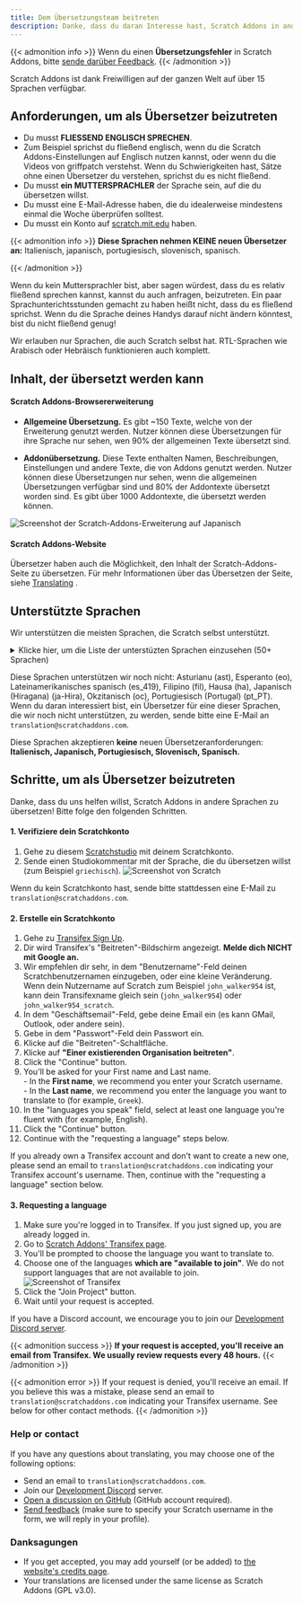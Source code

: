 ```yaml
---
title: Dem Übersetzungsteam beitreten
description: Danke, dass du daran Interesse hast, Scratch Addons in andere Sprachen zu übersetzen! Scratch Addons ist ein non-profit Open-Source-Projekt, wo freiwillige Webentwickler die Erweiterung betreiben und ihre Addons erstellen.
---
```


{{< admonition info >}}
Wenn du einen **Übersetzungsfehler** in Scratch Addons, bitte [sende darüber Feedback](/feedback).
{{< /admonition >}}

Scratch Addons ist dank Freiwilligen auf der ganzen Welt auf über 15 Sprachen verfügbar.

## Anforderungen, um als Übersetzer beizutreten

* Du musst **FLIESSEND ENGLISCH SPRECHEN**.
* Zum Beispiel sprichst du fließend englisch, wenn du die Scratch Addons-Einstellungen auf Englisch nutzen kannst, oder wenn du die Videos von griffpatch verstehst. Wenn du Schwierigkeiten hast, Sätze ohne einen Übersetzer du verstehen, sprichst du es nicht fließend.
* Du musst **ein MUTTERSPRACHLER** der Sprache sein, auf die du übersetzen willst.
* Du musst eine E-Mail-Adresse haben, die du idealerweise mindestens einmal die Woche überprüfen solltest.
* Du musst ein Konto auf [scratch.mit.edu](https://scratch.mit.edu) haben.

{{< admonition info >}}
**Diese Sprachen nehmen KEINE neuen Übersetzer an:** Italienisch, japanisch, portugiesisch, slovenisch, spanisch.
<!-- Diese Liste Sprachen ist auch unten zu finden. Beide sollten aktualisiert werden. -->
{{< /admonition >}}

Wenn du kein Muttersprachler bist, aber sagen würdest, dass du es relativ fließend sprechen kannst, kannst du auch anfragen, beizutreten. Ein paar Sprachunterichtsstunden gemacht zu haben heißt nicht, dass du es fließend sprichst. Wenn du die Sprache deines Handys darauf nicht ändern könntest, bist du nicht fließend genug!

Wir erlauben nur Sprachen, die auch Scratch selbst hat. RTL-Sprachen wie Arabisch oder Hebräisch funktionieren auch komplett.

## Inhalt, der übersetzt werden kann

#### Scratch Addons-Browsererweiterung

- **Allgemeine Übersetzung.** Es gibt ~150 Texte, welche von der Erweiterung genutzt werden. Nutzer können diese Übersetzungen für ihre Sprache nur sehen, wen 90% der allgemeinen Texte übersetzt sind.

- **Addonübersetzung.** Diese Texte enthalten Namen, Beschreibungen, Einstellungen und andere Texte, die von Addons genutzt werden. Nutzer können diese Übersetzungen nur sehen, wenn die allgemeinen Übersetzungen verfügbar sind und 80% der Addontexte übersetzt worden sind. Es gibt über 1000 Addontexte, die übersetzt werden können.

![Screenshot der Scratch-Addons-Erweiterung auf Japanisch](/assets/img/docs/transifex-general-vs-addons.png)

#### Scratch Addons-Website

Übersetzer haben auch die Möglichkeit, den Inhalt der Scratch-Addons-Seite zu übersetzen. Für mehr Informationen über das Übersetzen der Seite, siehe [Translating](https://github.com/ScratchAddons/website-v2/wiki/Translating) .

## Unterstützte Sprachen

Wir unterstützen die meisten Sprachen, die Scratch selbst unterstützt.

<details>
<summary>Klicke hier, um die Liste der unterstüzten Sprachen einzusehen (50+ Sprachen)</summary>
Abchasisch (ab), Afrikaans (af), Amharisch (am), Aragonesisch (am), Arabisch (ar), Aserbaidschanisch (az), Weißrussisch (be), Bulgarisch (bg), Bengalisch (bn), Katalanisch (ca), Zentralkurdisch (ckb), Tschechisch (cs), Walisisch (cy), Dänisch (da), Deutsch (de), Griechisch (el), Spanisch (es), Estonisch (et), Baskisch (eu), Persisch (fa), Finnisch (fi), Französisch (fr), Westfriesich (fy), Irisch (ga), Schottisch-Gälisch (gd), Galicisch (gl), Hebräisch (he), Hindi (hi), Kroatisch (hr), Haitanisch (ht), Ungarisch (hu), Armenisch (hy), Koreanisch (ko), Kurdisch (ku), Litauisch (lt), Lettisch (lv), Maori (mi), Mongolisch (mn), Bokmål (nb), Niederländisch (nl), Neunorwegisch (nn), Nord-Sotho (nso), Odia (or), Polnisch (pl), Portugiesisch (Brasilien) (pt_BR), Quechua (qu), Rapa Nui (rap), Rumänisch (ro), Russisch (ru), Slovakisch (sk), Slovenisch (sl), Serbisch (sr), Suahili (sw), Thailändisch (th), Tswana (tn), Türkisch (tr), Ukrainisch (uk), Uzbekisch (uz), Vietnamesisch (vi), Xhosa (xh), Chinesisch (China) (zh_CN), Chinesisch (Taiwan) (zh_TW), Zulu (zu).
</details>

Diese Sprachen unterstützen wir noch nicht: Asturianu (ast), Esperanto (eo), Lateinamerikanisches spanisch (es_419), Filipino (fil), Hausa (ha), Japanisch (Hiragana) (ja-Hira), Okzitanisch (oc), Portugiesisch (Portugal) (pt_PT). Wenn du daran interessiert bist, ein Übersetzer für eine dieser Sprachen, die wir noch nicht unterstützen, zu werden, sende bitte eine E-Mail an `translation@scratchaddons.com`.

Diese Sprachen akzeptieren **keine** neuen Übersetzeranforderungen: **Italienisch, Japanisch, Portugiesisch, Slovenisch, Spanisch.**

## Schritte, um als Übersetzer beizutreten

Danke, dass du uns helfen willst, Scratch Addons in andere Sprachen zu übersetzen! Bitte folge den folgenden Schritten.

#### 1. Verifiziere dein Scratchkonto
1. Gehe zu diesem [Scratchstudio](https://scratch.mit.edu/studios/33665222/comments) mit deinem Scratchkonto.
1. Sende einen Studiokommentar mit der Sprache, die du übersetzen willst (zum Beispiel `griechisch`).
![Screenshot von Scratch](/assets/img/docs/scratch-req-language.png)

Wenn du kein Scratchkonto hast, sende bitte stattdessen eine E-Mail zu `translation@scratchaddons.com`.

#### 2. Erstelle ein Scratchkonto
1. Gehe zu [Transifex Sign Up](https://app.transifex.com/signup/).
1. Dir wird Transifex's "Beitreten"-Bildschirm angezeigt. **Melde dich NICHT mit Google an.**
1. Wir empfehlen dir sehr, in dem "Benutzername"-Feld deinen Scratchbenutzernamen einzugeben, oder eine kleine Veränderung.
Wenn dein Nutzername auf Scratch zum Beispiel `john_walker954` ist, kann dein Transifexname gleich sein (`john_walker954`) oder `john_walker954_scratch`.
1. In dem "Geschäftsemail"-Feld, gebe deine Email ein (es kann GMail, Outlook, oder andere sein).
1. Gebe in dem "Passwort"-Feld dein Passwort ein.
1. Klicke auf die "Beitreten"-Schaltfläche.
1. Klicke auf **"Einer existierenden Organisation beitreten"**.
1. Click the "Continue" button.
1. You'll be asked for your First name and Last name.  
\- In the **First name**, we recommend you enter your Scratch username.  
\- In the **Last name**, we recommend you enter the language you want to translate to (for example, `Greek`).
1. In the "languages you speak" field, select at least one language you're fluent with (for example, English).
1. Click the "Continue" button.
1. Continue with the "requesting a language" steps below.

If you already own a Transifex account and don't want to create a new one, please send an email to `translation@scratchaddons.com` indicating your Transifex account's username. Then, continue with the "requesting a language" section below.

#### 3. Requesting a language
1. Make sure you're logged in to Transifex. If you just signed up, you are already logged in.
1. Go to [Scratch Addons' Transifex page](https://app.transifex.com/join/?o=scratch-addons&p=scratch-addons-extension&t=opensource).
1. You'll be prompted to choose the language you want to translate to.
1. Choose one of the languages **which are "available to join"**. We do not support languages that are not available to join.  
![Screenshot of Transifex](/assets/img/docs/transifex-req-language.png)
1. Click the "Join Project" button.
1. Wait until your request is accepted.

If you have a Discord account, we encourage you to join our [Development Discord server](https://discord.gg/Ak8sCDQ).

{{< admonition success >}}
**If your request is accepted, you'll receive an email from Transifex. We usually review requests every 48 hours.**
{{< /admonition >}}

{{< admonition error >}}
If your request is denied, you'll receive an email. If you believe this was a mistake, please send an email to  `translation@scratchaddons.com` indicating your Transifex username. See below for other contact methods.
{{< /admonition >}}

### Help or contact

If you have any questions about translating, you may choose one of the following options:
- Send an email to `translation@scratchaddons.com`.
- Join our [Development Discord](https://discord.gg/Ak8sCDQ) server.
- [Open a discussion on GitHub](https://github.com/ScratchAddons/ScratchAddons/discussions) (GitHub account required).
- [Send feedback](/feedback) (make sure to specify your Scratch username in the form, we will reply in your profile).

### Danksagungen

- If you get accepted, you may add yourself (or be added) to [the website's credits page](/credits).
- Your translations are licensed under the same license as Scratch Addons (GPL v3.0).
